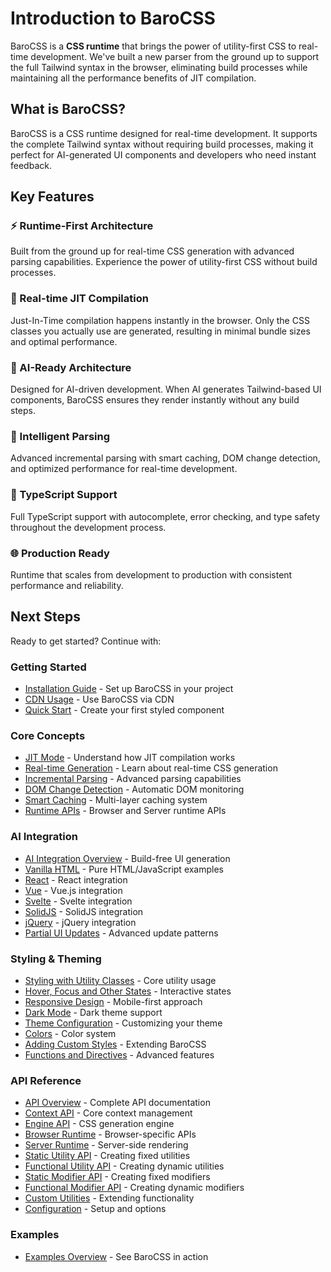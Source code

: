 # Introduction to BaroCSS

BaroCSS is a **CSS runtime** that brings the power of utility-first CSS to real-time development. We've built a new parser from the ground up to support the full Tailwind syntax in the browser, eliminating build processes while maintaining all the performance benefits of JIT compilation.

## What is BaroCSS?

BaroCSS is a CSS runtime designed for real-time development. It supports the complete Tailwind syntax without requiring build processes, making it perfect for AI-generated UI components and developers who need instant feedback.

## Key Features

### ⚡ Runtime-First Architecture
Built from the ground up for real-time CSS generation with advanced parsing capabilities. Experience the power of utility-first CSS without build processes.

### 🎯 Real-time JIT Compilation
Just-In-Time compilation happens instantly in the browser. Only the CSS classes you actually use are generated, resulting in minimal bundle sizes and optimal performance.

### 🤖 AI-Ready Architecture
Designed for AI-driven development. When AI generates Tailwind-based UI components, BaroCSS ensures they render instantly without any build steps.

### 🧠 Intelligent Parsing
Advanced incremental parsing with smart caching, DOM change detection, and optimized performance for real-time development.

### 🔧 TypeScript Support
Full TypeScript support with autocomplete, error checking, and type safety throughout the development process.

### 🌐 Production Ready
Runtime that scales from development to production with consistent performance and reliability.

## Next Steps

Ready to get started? Continue with:

### Getting Started
- [Installation Guide](/guide/installation) - Set up BaroCSS in your project
- [CDN Usage](/guide/cdn-usage) - Use BaroCSS via CDN
- [Quick Start](/guide/installation) - Create your first styled component

### Core Concepts
- [JIT Mode](/guide/jit-mode) - Understand how JIT compilation works
- [Real-time Generation](/guide/real-time-generation) - Learn about real-time CSS generation
- [Incremental Parsing](/guide/incremental-parsing) - Advanced parsing capabilities
- [DOM Change Detection](/guide/dom-change-detection) - Automatic DOM monitoring
- [Smart Caching](/guide/smart-caching) - Multi-layer caching system
- [Runtime APIs](/guide/runtime-apis) - Browser and Server runtime APIs

### AI Integration
- [AI Integration Overview](/guide/ai-integration) - Build-free UI generation
- [Vanilla HTML](/guide/ai-integration/vanilla-html) - Pure HTML/JavaScript examples
- [React](/guide/ai-integration/react) - React integration
- [Vue](/guide/ai-integration/vue) - Vue.js integration
- [Svelte](/guide/ai-integration/svelte) - Svelte integration
- [SolidJS](/guide/ai-integration/solid) - SolidJS integration
- [jQuery](/guide/ai-integration/jquery) - jQuery integration
- [Partial UI Updates](/guide/ai-integration/partial-updates) - Advanced update patterns

### Styling & Theming
- [Styling with Utility Classes](/guide/styling-with-utility-classes) - Core utility usage
- [Hover, Focus and Other States](/guide/hover-focus-and-other-states) - Interactive states
- [Responsive Design](/guide/responsive-design) - Mobile-first approach
- [Dark Mode](/guide/dark-mode) - Dark theme support
- [Theme Configuration](/guide/theme) - Customizing your theme
- [Colors](/guide/colors) - Color system
- [Adding Custom Styles](/guide/adding-custom-styles) - Extending BaroCSS
- [Functions and Directives](/guide/functions-and-directives) - Advanced features

### API Reference
- [API Overview](/api/) - Complete API documentation
- [Context API](/api/context) - Core context management
- [Engine API](/api/engine) - CSS generation engine
- [Browser Runtime](/api/browser-runtime) - Browser-specific APIs
- [Server Runtime](/api/server-runtime) - Server-side rendering
- [Static Utility API](/api/static-utility) - Creating fixed utilities
- [Functional Utility API](/api/functional-utility) - Creating dynamic utilities
- [Static Modifier API](/api/static-modifier) - Creating fixed modifiers
- [Functional Modifier API](/api/functional-modifier) - Creating dynamic modifiers
- [Custom Utilities](/guide/adding-custom-styles) - Extending functionality
- [Configuration](/api/configuration) - Setup and options

### Examples
- [Examples Overview](/examples/) - See BaroCSS in action
